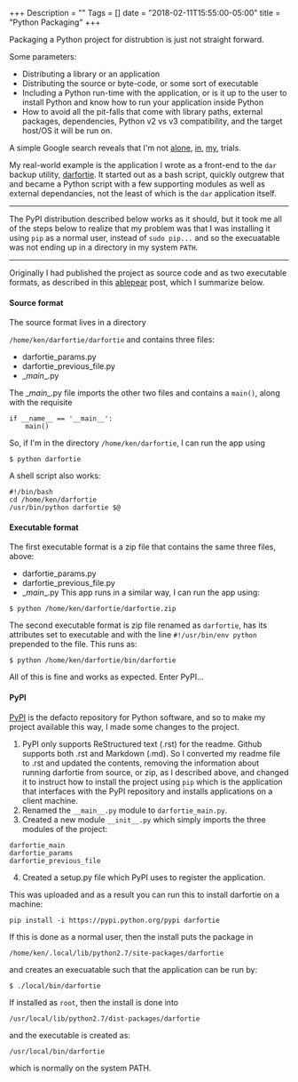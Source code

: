 +++
Description = ""
Tags = []
date = "2018-02-11T15:55:00-05:00"
title = "Python Packaging"
+++

Packaging a Python project for distrubtion is just not straight forward.<!--more-->

Some parameters:

* Distributing a library or an application
* Distributing the source or byte-code, or some sort of executable
* Including a Python run-time with the application, or is it up to the user to install Python and know how to run your application inside Python
* How to avoid all the pit-falls that come with library paths, external packages, dependencies, Python v2 vs v3 compatibility, and the target host/OS it will be run on.

A simple Google search reveals that I'm not [alone](https://www.nylas.com/blog/packaging-deploying-python/), [in](http://docs.python-guide.org/en/latest/shipping/packaging/), [my](https://www.digitalocean.com/community/tutorials/how-to-package-and-distribute-python-applications), trials.

My real-world example is the application I wrote as a front-end to the `dar` backup utility, [darfortie](https://github.com/kagalle/darfortie). It started out as a bash script, quickly outgrew that and became a Python script with a few supporting modules as well as external dependancies, not the least of which is the `dar` application itself.

-----

The PyPI distribution described below works as it should, but it took me all of the steps below to realize that my problem was that I was installing it using `pip` as a normal user, instead of `sudo pip...` and so the execuatable was not ending up in a directory in my system `PATH`.

-----

Originally I had published the project as source code and as two executable formats, as described in this [ablepear](http://blog.ablepear.com/2012/10/bundling-python-files-into-stand-alone.html)  post, which I summarize below.

#### Source format
The source format lives in a directory 

`/home/ken/darfortie/darfortie` and contains three files:

- darfortie_params.py
- darfortie_previous_file.py
- \__main__.py

The \__main__.py file imports the other two files and contains a `main()`, along with the requisite 

```nohighlight
if __name__ == '__main__':
    main()
```
So, if I'm in the directory `/home/ken/darfortie`, I can run the app using

```nohighlight
$ python darfortie
```

A shell script also works:

```nohighlight
#!/bin/bash
cd /home/ken/darfortie
/usr/bin/python darfortie $@
```
#### Executable format
The first executable format is a zip file that contains the same three files, above:

- darfortie_params.py
- darfortie_previous_file.py
- \__main__.py
This app runs in a similar way, I can run the app using:
```nohighlight
$ python /home/ken/darfortie/darfortie.zip
```
The second executable format is zip file renamed as `darfortie`, has its attributes set to executable and with the line `#!/usr/bin/env python` prepended to the file. This runs as:
```nohighlight
$ python /home/ken/darfortie/bin/darfortie
```
All of this is fine and works as expected. Enter PyPI...
#### PyPI

[PyPI](pypi.python.org) is the defacto repository for Python software, and so to make my project available this way, I made some changes to the project.

1. PyPI only supports ReStructured text (.rst) for the readme.  Github supports both .rst and Markdown (.md).  So I converted my readme file to .rst and updated the contents, removing the information about running darfortie from source, or zip, as I described above, and changed it to instruct how to install the project using `pip` which is the application that interfaces with the PyPI repository and installs applications on a client machine.
2. Renamed the `__main__.py` module to `darfortie_main.py`.
3. Created a new module `__init__.py` which simply imports the three modules of the project:
```nohighlight
darfortie_main
darfortie_params
darfortie_previous_file
```
4. Created a setup.py file which PyPI uses to register the application.

This was uploaded and as a result you can run this to install darfortie on a machine:
```nohighlight
pip install -i https://pypi.python.org/pypi darfortie
```
If this is done as a normal user, then the install puts the package in
```nohighlight
/home/ken/.local/lib/python2.7/site-packages/darfortie
```
and creates an execuatable such that the application can be run by:
```nohighlight
$ ./local/bin/darfortie
```
If installed as `root`, then the install is done into
```nohighlight
/usr/local/lib/python2.7/dist-packages/darfortie
```
and the executable is created as:
```nohighlight
/usr/local/bin/darfortie
```
which is normally on the system PATH.

